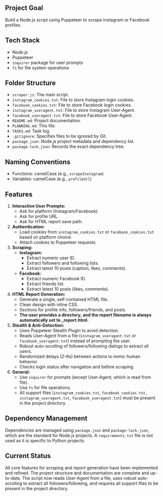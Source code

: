 ## Project Goal
Build a Node.js script using Puppeteer to scrape Instagram or Facebook profiles.

## Tech Stack
- Node.js
- Puppeteer
- `inquirer` package for user prompts
- `fs` for file system operations

## Folder Structure
- `scraper.js`: The main script.
- `instagram_cookies.txt`: File to store Instagram login cookies.
- `facebook_cookies.txt`: File to store Facebook login cookies.
- `instagram_useragent.txt`: File to store Instagram User-Agent.
- `facebook_useragent.txt`: File to store Facebook User-Agent.
- `README.md`: Project documentation.
- `PLANNING.md`: This file.
- `TASKS.md`: Task log.
- `.gitignore`: Specifies files to be ignored by Git.
- `package.json`: Node.js project metadata and dependency list.
- `package-lock.json`: Records the exact dependency tree.

## Naming Conventions
- Functions: camelCase (e.g., `scrapeInstagram`)
- Variables: camelCase (e.g., `profileUrl`)

## Features
1.  **Interactive User Prompts:**
    - Ask for platform (Instagram/Facebook).
    - Ask for profile URL.
    - Ask for HTML report save path.
2.  **Authentication:**
    - Load cookies from `instagram_cookies.txt` or `facebook_cookies.txt` based on platform choice.
    - Attach cookies to Puppeteer requests.
3.  **Scraping:**
    - **Instagram:**
        - Extract numeric user ID.
        - Extract followers and following lists.
        - Extract latest 10 posts (caption, likes, comments).
    - **Facebook:**
        - Extract numeric Facebook ID.
        - Extract friends list.
        - Extract latest 10 posts (likes, comments).
4.  **HTML Report Generation:**
    - Generate a single, self-contained HTML file.
    - Clean design with inline CSS.
    - Sections for profile info, followers/friends, and posts.
    - **The user provides a directory, and the report filename is always automatically set to <userId>_report.html.**
5.  **Stealth & Anti-Detection:**
    - Uses Puppeteer Stealth Plugin to avoid detection.
    - Reads User-Agent from a file (`instagram_useragent.txt` or `facebook_useragent.txt`) instead of prompting the user.
    - Robust auto-scrolling of followers/following dialogs to extract all users.
    - Randomized delays (2–8s) between actions to mimic human behavior.
    - Checks login status after navigation and before scraping.
6.  **General:**
    - Use `inquirer` for prompts (except User-Agent, which is read from file).
    - Use `fs` for file operations.
    - All support files (`instagram_cookies.txt`, `facebook_cookies.txt`, `instagram_useragent.txt`, `facebook_useragent.txt`) must be present in the project directory.

## Dependency Management
Dependencies are managed using `package.json` and `package-lock.json`, which are the standard for Node.js projects. A `requirements.txt` file is not used as it is specific to Python projects.

## Current Status
All core features for scraping and report generation have been implemented and refined. The project structure and documentation are complete and up-to-date. The script now reads User-Agent from a file, uses robust auto-scrolling to extract all followers/following, and requires all support files to be present in the project directory.